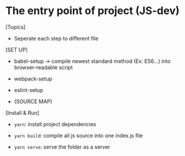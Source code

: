# The entry point of project (JS-dev)

[Topics]
- Seperate each step to different file


[SET UP]

- babel-setup -> compile newest standard method (Ex: ES6...) into browser-readable script

- webpack-setup

- eslint-setup

- (SOURCE MAP)


[Install & Run]

- `yarn`: install project dependencies

- `yarn build`: compile all js source into one index.js file

- `yarn serve`: serve the folder as a server
